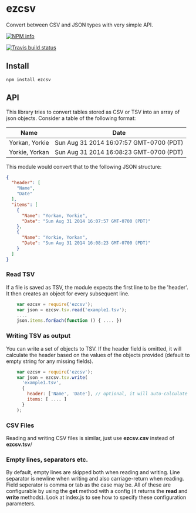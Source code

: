 # ezcsv

Convert between CSV and JSON types with very simple API.

[![NPM info](https://nodei.co/npm/ezcsv.png?downloads=true)](https://nodei.co/npm/ezcsv.png?downloads=true)

[![Travis build status](https://api.travis-ci.org/Like-Falling-Leaves/ezcsv.png?branch=master)](
https://travis-ci.org/Like-Falling-Leaves/ezcsv)


## Install

    npm install ezcsv


## API

This library tries to convert tables stored as CSV or TSV into an array of json objects.  Consider a table of the following format:

Name|Date
----|----
Yorkan, Yorkie|Sun Aug 31 2014 16:07:57 GMT-0700 (PDT)
Yorkie, Yorkan|Sun Aug 31 2014 16:08:23 GMT-0700 (PDT)

This module would convert that to the following JSON structure:

```json
{
  "header": [
    "Name",
    "Date"
  ],
  "items": [
    {
      "Name": "Yorkan, Yorkie",
      "Date": "Sun Aug 31 2014 16:07:57 GMT-0700 (PDT)"
    },
    {
      "Name": "Yorkie, Yorkan",
      "Date": "Sun Aug 31 2014 16:08:23 GMT-0700 (PDT)"
    }
  ]
}
```

### Read TSV

If a file is saved as TSV, the module expects the first line to be the 'header'.  It then creates an object for every subsequent line.

```javascript
    var ezcsv = require('ezcsv');
    var json = ezcsv.tsv.read('example1.tsv');
    ....
    json.items.forEach(function () { .... })
```

### Writing TSV as output

You can write a set of objects to TSV.  If the header field is omitted, it will calculate the header based on the values of the objects provided (default to empty string for any missing fields).

```javascript
    var ezcsv = require('ezcsv');
    var json = ezcsv.tsv.write(
      'example1.tsv', 
      {
        header: ['Name', 'Date'], // optional, it will auto-calculate
        items: [ .... ]
      }
    );
```

### CSV Files

Reading and writing CSV files is similar, just use <strong>ezcsv.csv</strong> instead of <strong>ezcsv.tsv</strong>/

### Empty lines, separators etc.

By default, empty lines are skipped both when reading and writing.  Line separator is newline when writing and also carriage-return when reading.  Field seperator is comma or tab as the case may be.  All of these are configurable by using the <strong>get</strong> method with a config (it returns the <strong>read</strong> and <strong>write</strong> methods).  Look at index.js to see how to specify these configuration parameters.